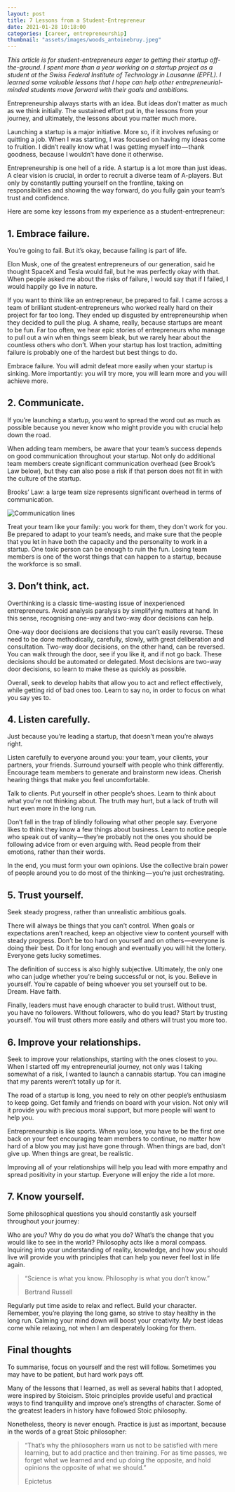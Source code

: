 ```yaml
---
layout: post
title: 7 Lessons from a Student-Entrepreneur
date: 2021-01-28 10:18:00
categories: [career, entrepreneurship]
thumbnail: "assets/images/woods_antoinebruy.jpeg"
---
```


*This article is for student-entrepreneurs eager to getting their startup off-the-ground. I spent more than a year working on a startup project as a student at the Swiss Federal Institute of Technology in Lausanne (EPFL). I learned some valuable lessons that I hope can help other entrepreneurial-minded students move forward with their goals and ambitions.*

Entrepreneurship always starts with an idea. But ideas don’t matter as much as we think initially. The sustained effort put in, the lessons from your journey, and ultimately, the lessons about you matter much more.

Launching a startup is a major initiative. More so, if it involves refusing or quitting a job. When I was starting, I was focused on having my ideas come to fruition. I didn’t really know what I was getting myself into — thank goodness, because I wouldn’t have done it otherwise.

Entrepreneurship is one hell of a ride. A startup is a lot more than just ideas. A clear vision is crucial, in order to recruit a diverse team of A-players. But only by constantly putting yourself on the frontline, taking on responsibilities and showing the way forward, do you fully gain your team’s trust and confidence.

Here are some key lessons from my experience as a student-entrepreneur:

## 1. Embrace failure.
You’re going to fail. But it’s okay, because failing is part of life.

Elon Musk, one of the greatest entrepreneurs of our generation, said he thought SpaceX and Tesla would fail, but he was perfectly okay with that. When people asked me about the risks of failure, I would say that if I failed, I would happily go live in nature.

If you want to think like an entrepreneur, be prepared to fail. I came across a team of brilliant student-entrepreneurs who worked really hard on their project for far too long. They ended up disgusted by entrepreneurship when they decided to pull the plug. A shame, really, because startups are meant to be fun. Far too often, we hear epic stories of entrepreneurs who manage to pull out a win when things seem bleak, but we rarely hear about the countless others who don’t. When your startup has lost traction, admitting failure is probably one of the hardest but best things to do.

Embrace failure. You will admit defeat more easily when your startup is sinking. More importantly: you will try more, you will learn more and you will achieve more.

## 2. Communicate.
If you’re launching a startup, you want to spread the word out as much as possible because you never know who might provide you with crucial help down the road.

When adding team members, be aware that your team’s success depends on good communication throughout your startup. Not only do additional team members create significant communication overhead (see Brook’s Law below), but they can also pose a risk if that person does not fit in with the culture of the startup.


Brooks’ Law: a large team size represents significant overhead in terms of communication.

![Communication lines](https://miro.medium.com/max/1400/1*pLdfse5oA5nJOEjemvmgig.webp)

Treat your team like your family: you work for them, they don’t work for you. Be prepared to adapt to your team’s needs, and make sure that the people that you let in have both the capacity and the personality to work in a startup. One toxic person can be enough to ruin the fun. Losing team members is one of the worst things that can happen to a startup, because the workforce is so small.

## 3. Don’t think, act.
Overthinking is a classic time-wasting issue of inexperienced entrepreneurs. Avoid analysis paralysis by simplifying matters at hand. In this sense, recognising one-way and two-way door decisions can help.

One-way door decisions are decisions that you can’t easily reverse. These need to be done methodically, carefully, slowly, with great deliberation and consultation. Two-way door decisions, on the other hand, can be reversed. You can walk through the door, see if you like it, and if not go back. These decisions should be automated or delegated. Most decisions are two-way door decisions, so learn to make these as quickly as possible.

Overall, seek to develop habits that allow you to act and reflect effectively, while getting rid of bad ones too. Learn to say no, in order to focus on what you say yes to.

## 4. Listen carefully.
Just because you’re leading a startup, that doesn’t mean you’re always right.

Listen carefully to everyone around you: your team, your clients, your partners, your friends. Surround yourself with people who think differently. Encourage team members to generate and brainstorm new ideas. Cherish hearing things that make you feel uncomfortable.

Talk to clients. Put yourself in other people’s shoes. Learn to think about what you’re not thinking about. The truth may hurt, but a lack of truth will hurt even more in the long run.

Don’t fall in the trap of blindly following what other people say. Everyone likes to think they know a few things about business. Learn to notice people who speak out of vanity — they’re probably not the ones you should be following advice from or even arguing with. Read people from their emotions, rather than their words.

In the end, you must form your own opinions. Use the collective brain power of people around you to do most of the thinking — you’re just orchestrating.

## 5. Trust yourself.
Seek steady progress, rather than unrealistic ambitious goals.

There will always be things that you can’t control. When goals or expectations aren’t reached, keep an objective view to content yourself with steady progress. Don’t be too hard on yourself and on others — everyone is doing their best. Do it for long enough and eventually you will hit the lottery. Everyone gets lucky sometimes.

The definition of success is also highly subjective. Ultimately, the only one who can judge whether you’re being successful or not, is you. Believe in yourself. You’re capable of being whoever you set yourself out to be. Dream. Have faith.

Finally, leaders must have enough character to build trust. Without trust, you have no followers. Without followers, who do you lead? Start by trusting yourself. You will trust others more easily and others will trust you more too.

## 6. Improve your relationships.
Seek to improve your relationships, starting with the ones closest to you. When I started off my entrepreneurial journey, not only was I taking somewhat of a risk, I wanted to launch a cannabis startup. You can imagine that my parents weren’t totally up for it.

The road of a startup is long, you need to rely on other people’s enthusiasm to keep going. Get family and friends on board with your vision. Not only will it provide you with precious moral support, but more people will want to help you.

Entrepreneurship is like sports. When you lose, you have to be the first one back on your feet encouraging team members to continue, no matter how hard of a blow you may just have gone through. When things are bad, don’t give up. When things are great, be realistic.

Improving all of your relationships will help you lead with more empathy and spread positivity in your startup. Everyone will enjoy the ride a lot more.

## 7. Know yourself.
Some philosophical questions you should constantly ask yourself throughout your journey:

Who are you?
Why do you do what you do?
What’s the change that you would like to see in the world?
Philosophy acts like a moral compass. Inquiring into your understanding of reality, knowledge, and how you should live will provide you with principles that can help you never feel lost in life again.

> “Science is what you know. Philosophy is what you don’t know.”
> 
> Bertrand Russell

Regularly put time aside to relax and reflect. Build your character. Remember, you’re playing the long game, so strive to stay healthy in the long run. Calming your mind down will boost your creativity. My best ideas come while relaxing, not when I am desperately looking for them.

## Final thoughts
To summarise, focus on yourself and the rest will follow. Sometimes you may have to be patient, but hard work pays off.

Many of the lessons that I learned, as well as several habits that I adopted, were inspired by Stoicism. Stoic principles provide useful and practical ways to find tranquility and improve one’s strengths of character. Some of the greatest leaders in history have followed Stoic philosophy.

Nonetheless, theory is never enough. Practice is just as important, because in the words of a great Stoic philosopher:

> “That’s why the philosophers warn us not to be satisfied with mere learning, but to add practice and then training. For as time passes, we forget what we learned and end up doing the opposite, and hold opinions the opposite of what we should.”
> 
> Epictetus